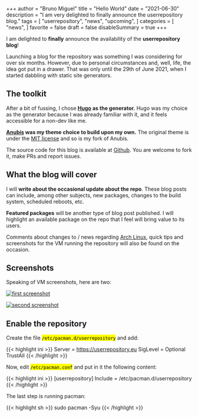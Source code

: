 +++
author = "Bruno Miguel"
title = "Hello World"
date = "2021-06-30"
description = "I am very delighted to finally announce the userrepository blog."
tags = [
    "userrepository",
    "news",
    "upcoming",
]
categories = [
    "news",
]
favorite = false
draft = false
disableSummary = true
+++

I am delighted to **finally** announce the availability of the **userrepository blog**!

Launching a blog for the repository was something I was considering for over six months. However, due to personal circumstances and, well, life, the idea got put in a drawer. That was only until the 29th of June 2021, when I started dabbling with static site generators.

## The toolkit

After a bit of fussing, I chose **[Hugo](https://gohugo.io/) as the generator.** Hugo was my choice as the generator because I was already familiar with it, and it feels accessible for a non-dev like me.

**[Anubis](https://github.com/mitrichius/hugo-theme-anubis) was my theme choice to build upon my own.** The original theme is under the [MIT license](https://github.com/Mitrichius/hugo-theme-anubis/blob/master/LICENSE) and so is my fork of Anubis.

The source code for this blog is available at [Github](https://github.com/brunomiguel/userrepository-blog). You are welcome to fork it, make PRs and report issues.

## What the blog will cover

I will **write about the occasional update about the repo**. These blog posts can include, among other subjects, new packages, changes to the build system, scheduled reboots, etc.

**Featured packages** will be another type of blog post published. I will highlight an available package on the repo that I feel will bring value to its users.

Comments about changes to / news regarding [Arch Linux](https://archlinux.org/), quick tips and screenshots for the VM running the repository will also be found on the occasion.

## Screenshots

Speaking of VM screenshots, here are two:

[![first screenshot](../../hello-world/vm1.jpg)](../../hello-world/vm1.jpg)

[![second screenshot](../../hello-world/vm2.jpg)](../../hello-world/vm2.jpg)

## Enable the repository

Create the file <mark>`/etc/pacman.d/userrepository`</mark> and add:

{{< highlight ini >}}
Server = https://userrepository.eu
SigLevel = Optional TrustAll
{{< /highlight >}}

Now, edit <mark>`/etc/pacman.conf`</mark> and put in it the following content:

{{< highlight ini >}}
[userrepository]
Include = /etc/pacman.d/userrepository
{{< /highlight >}}

The last step is running pacman:

{{< highlight sh >}}
sudo pacman -Syu
{{< /highlight >}}
